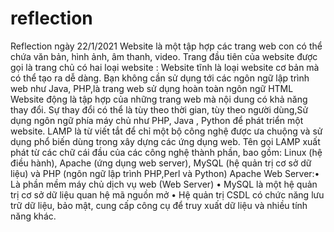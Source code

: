 # reflection
Reflection ngày 22/1/2021
Website là một tập hợp các trang web con có thể chứa văn bản, hình ảnh, âm thanh, video. Trang đầu tiên của website được gọi là trang chủ
có hai loại website :
Website tĩnh là loại website cơ bản mà có thể tạo ra dễ dàng. Bạn không cần sử dụng tới các ngôn ngữ lập trình web như Java, PHP,là trang web sử dụng hoàn toàn ngôn ngữ HTML
Website động là tập hợp của những trang web mà nội dung có khả năng thay đổi. Sự thay đổi có thể là tùy theo thời gian, tùy theo người dùng,Sử dụng ngôn ngữ phía máy chủ như PHP, Java , Python để phát triển một website.
LAMP là từ viết tắt để chỉ một bộ công nghệ được ưa chuộng và sử dụng phổ biến dùng trong xây dựng các ứng dụng web. Tên gọi LAMP xuất phát từ các chữ cái đầu của các công nghệ thành phần, bao gồm: Linux (hệ điều hành), Apache (ứng dụng web server), MySQL (hệ quản trị cơ sở dữ liệu) và PHP (ngôn ngữ lập trình PHP,Perl và Python)
Apache Web Server:• Là phần mềm máy chủ dịch vụ web (Web Server)
• MySQL là một hệ quản trị cơ sở dữ liệu quan hệ mã nguồn mở
• Hệ quản trị CSDL có chức năng lưu trữ dữ liệu, bảo mật, cung cấp
công cụ để truy xuất dữ liệu và nhiều tính năng khác.


